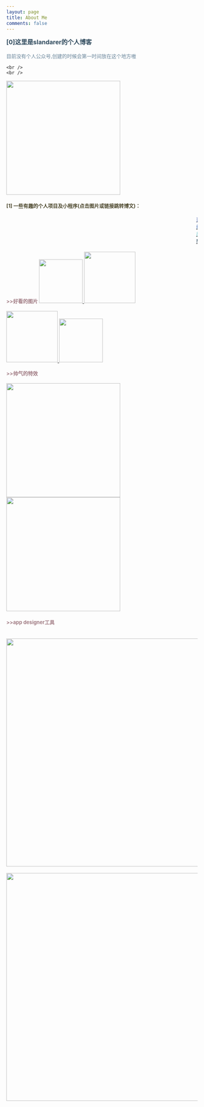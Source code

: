```yaml
---
layout: page
title: About Me
comments: false
---
```




<html>
<head>
<meta charset="utf-8">
<title>slandarer的简介</title>
</head>
<body>

<font color="#2F4A5D" size=3>
    <b>
    [0]这里是slandarer的个人博客
</b>
</font>  
<font color="#6A869B" size=2>
    <br />
    <br />
    目前没有个人公众号,创建的时候会第一时间放在这个地方嗷
</font>
    
    <br />
    <br />  
    
<img src="https://img-blog.csdnimg.cn/20210712170149802.gif" width=300>
<font color="#4A452A" size=2>
    <br />
    <br />
    <b>
    [1] 一些有趣的个人项目及小程序(点击图片或链接跳转博文)：
</b>
</font> 

<br />
<br />
<marquee>
    <a href="https://blog.csdn.net/slandarer/article/details/118521735"><font color="#7388C1" size=2>建筑工地海报生成器</font></a>&#160&#160
    <a href="https://blog.csdn.net/slandarer/article/details/117451019"><font color="#625BA1" size=2>环形相册</font></a>&#160&#160
    <a href="https://blog.csdn.net/slandarer/article/details/118161500"><font color="#8F63A2" size=2>举牌加油小人生成器</font></a>
</marquee>
<marquee>
    <a href="https://blog.csdn.net/slandarer/article/details/117304136"><font color="#426EB5" size=2>绕线画绘制？附带颜色渲染</font></a>&#160&#160  
    <a href="https://blog.csdn.net/slandarer/article/details/116528717"><font color="#8272B0" size=2>真正意义上的拼图小游戏</font></a>&#160&#160  
    <a href="https://blog.csdn.net/slandarer/article/details/116382472"><font color="#C7B7D2" size=2>突出效果海报</font></a>
</marquee>
<br />
<marquee>
    <a href="https://blog.csdn.net/slandarer/article/details/116325539"><font color="#6EC3C8" size=2>故障风海报</font></a>&#160&#160  
    <a href="https://blog.csdn.net/slandarer/article/details/115800369"><font color="#7388C1" size=2>图片三角风格化 (low poly)</font></a>&#160&#160  
    <a href="https://blog.csdn.net/slandarer/article/details/115709803"><font color="#9AD0D2" size=2>含褶皱面料图</font></a>&#160&#160
    <a href="https://blog.csdn.net/slandarer/article/details/107160568"><font color="#6EC3C8" size=2>3D玫瑰花绘制</font></a>
</marquee>
<br />
<marquee>
    <a href="https://blog.csdn.net/slandarer/article/details/109558919"><font color="#2F4A5D" size=2>MATLAB 版大富翁</font></a>&#160&#160  
    <a href="https://blog.csdn.net/slandarer/article/details/108734172"><font color="#C9E3D6" size=2>化学方程式配平</font></a>&#160&#160  
    <a href="https://blog.csdn.net/slandarer/article/details/108120501"><font color="#99D1D2" size=2>连连看小游戏</font></a>&#160&#160
    <a href="https://blog.csdn.net/slandarer/article/details/107636732"><font color="#7388C1" size=2>立体爱心九宫格</font></a>
</marquee>
<font color="#A17C84" size=2>
    <b>
    <br />
    <br />
    >>好看的图片
</b>
</font> 
<a href="https://blog.csdn.net/slandarer/article/details/117048623">
    <img src="https://img-blog.csdnimg.cn/20210703202641236.png" width=115>
</a>
<a href="https://blog.csdn.net/slandarer/article/details/107160568">
    <img src="https://img-blog.csdnimg.cn/20210703202652130.jpg" width=135>
</a>
    <br />
    <br />
<a href="https://blog.csdn.net/slandarer/article/details/117226977">
    <img src="https://img-blog.csdnimg.cn/20210703202715377.png" width=135>
</a>
<a href="https://blog.csdn.net/slandarer/article/details/110287590">
    <img src="https://img-blog.csdnimg.cn/20210703202708152.png" width=115>
</a>

<font color="#A17C84" size=2>
    <b>
    <br />
    <br />
    >>帅气的特效
</b>
</font> 
    <br />
    <br />
<a href="https://blog.csdn.net/slandarer/article/details/115457724">
    <img src="https://img-blog.csdnimg.cn/20210703203917422.png" width=300>
</a>
<a href="https://blog.csdn.net/slandarer/article/details/115724116">
    <img src="https://img-blog.csdnimg.cn/20210703203926961.jpg" width=300>
</a>
<font color="#A17C84" size=2>
    <b>
    <br />
    <br />
    >>app designer工具
    <br />
</b>
</font> 
    <br />
    <br />
<a href="https://blog.csdn.net/slandarer/article/details/115035583">
    <img src="https://img-blog.csdnimg.cn/20210703204606872.jpg" width=600>
</a>
    <br />
    <br />
<a href="https://blog.csdn.net/slandarer/article/details/113797518">
    <img src="https://img-blog.csdnimg.cn/20210703204532933.jpg" width=600>
</a>
</body>
</html>
